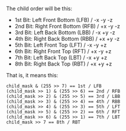 The child order will be this:

- 1st Bit: Left Front Bottom (LFB) / -x -y -z
- 2nd Bit: Right Front Bottom (RFB) / +x -y -z
- 3rd Bit: Left Back Bottom (LBB) / -x +y -z
- 4th Bit: Right Back Bottom (RBB) / +x +y -z
- 5th Bit: Left Front Top (LFT) / -x -y +z
- 6th Bit: Right Front Top (RFT) / +x -y +z
- 7th Bit: Left Back Top (LBT) / -x +y +z
- 8th Bit: Right Back Top (RBT) / +x +y +z

That is, it means this:

```
child_mask & (255 >> 7) == 1st / LFB
(child_mask >> 1) & (255 >> 6) == 2nd / RFB
(child_mask >> 2) & (255 >> 5) == 3rd / LBB
(child_mask >> 3) & (255 >> 4) == 4th / RBB
(child_mask >> 4) & (255 >> 3) == 5th / LFT
(child_mask >> 5) & (255 >> 2) == 6th / RFT
(child_mask >> 6) & (255 >> 1) == 7th / LBT
child_mask >> 7 == 8th / RBT
```
